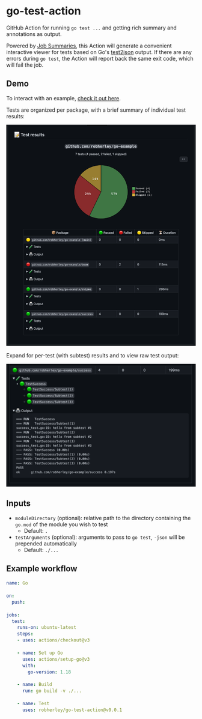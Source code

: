 # go-test-action

GitHub Action for running `go test ...` and getting rich summary and annotations as output.

Powered by [Job Summaries](https://github.blog/2022-05-09-supercharging-github-actions-with-job-summaries/), this Action will generate a convenient interactive viewer for tests based on Go's [test2json](https://pkg.go.dev/cmd/test2json) output. If there are any errors during `go test`, the Action will report back the same exit code, which will fail the job.

## Demo

To interact with an example, [check it out here](https://github.com/robherley/go-test-example/actions/runs/2647255176/attempts/1).

Tests are organized per package, with a brief summary of individual test results:

![summary overview](docs/img/overview.png)

Expand for per-test (with subtest) results and to view raw test output:

![summary expanded](docs/img/expanded.png)

## Inputs

- `moduleDirectory` (optional): relative path to the directory containing the `go.mod` of the module you wish to test
  - Default: `.`
- `testArguments` (optional): arguments to pass to `go test`, `-json` will be prepended automatically
  - Default: `./...`

## Example workflow

```yaml
name: Go

on:
  push:

jobs:
  test:
    runs-on: ubuntu-latest
    steps:
    - uses: actions/checkout@v3

    - name: Set up Go
      uses: actions/setup-go@v3
      with:
        go-version: 1.18

    - name: Build
      run: go build -v ./...

    - name: Test
      uses: robherley/go-test-action@v0.0.1
```


